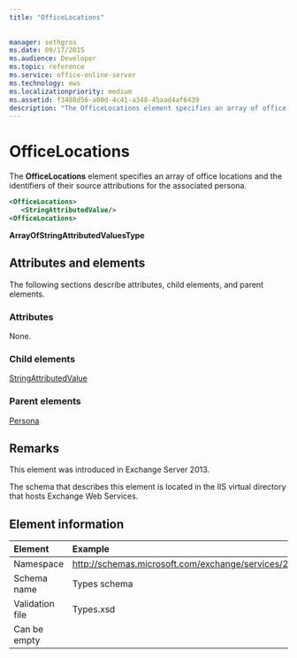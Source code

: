 ```yaml
---
title: "OfficeLocations"
 
 
manager: sethgros
ms.date: 09/17/2015
ms.audience: Developer
ms.topic: reference
ms.service: office-online-server
ms.technology: ews
ms.localizationpriority: medium
ms.assetid: f3488d56-a00d-4c41-a348-45aad4af6439
description: "The OfficeLocations element specifies an array of office locations and the identifiers of their source attributions for the associated persona."
---
```


# OfficeLocations

The **OfficeLocations** element specifies an array of office locations and the identifiers of their source attributions for the associated persona. 
  
```XML
<OfficeLocations>   
   <StringAttributedValue/>
<OfficeLocations>
```

 **ArrayOfStringAttributedValuesType**
## Attributes and elements

The following sections describe attributes, child elements, and parent elements.
  
### Attributes

None.
  
### Child elements

[StringAttributedValue](stringattributedvalue.md)
  
### Parent elements

[Persona](persona.md)
  
## Remarks

This element was introduced in Exchange Server 2013.
  
The schema that describes this element is located in the IIS virtual directory that hosts Exchange Web Services.
  
## Element information

| Element | Example |
|:-----|:-----|
|Namespace  <br/> |http://schemas.microsoft.com/exchange/services/2006/types  <br/> |
|Schema name  <br/> |Types schema  <br/> |
|Validation file  <br/> |Types.xsd  <br/> |
|Can be empty  <br/> ||
   

